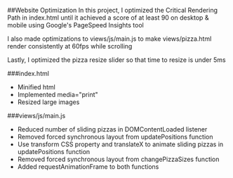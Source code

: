 ##Website Optimization
In this project, I optimized the Critical Rendering Path in index.html until it achieved a score of at least 90 on desktop & mobile using Google's PageSpeed Insights tool [](https://developers.google.com/speed/pagespeed/insights/)

I also made optimizations to views/js/main.js to make views/pizza.html render consistently at 60fps while scrolling

Lastly, I optimized the pizza resize slider so that time to resize is under 5ms

###index.html
<ul>
  <li>Minified html</li>
  <li>Implemented media="print"</li>
  <li>Resized large images</li>
</ul>

###views/js/main.js
<ul>
  <li>Reduced number of sliding pizzas in DOMContentLoaded listener</li>
  <li>Removed forced synchronous layout from updatePositions function</li>
  <li>Use transform CSS property and translateX to animate sliding pizzas in updatePositions function</li>
  <li>Removed forced synchronous layout from changePizzaSizes function</li>
  <li>Added requestAnimationFrame to both functions</li>
</ul>
